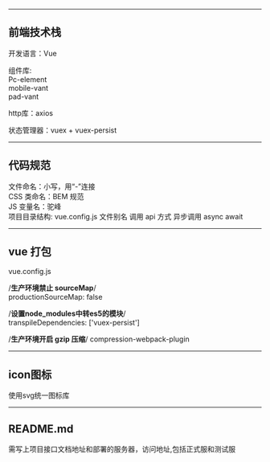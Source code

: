 
---
## 前端技术栈
开发语言：Vue  

组件库:  
Pc-element  
mobile-vant  
pad-vant  

http库：axios  

状态管理器：vuex + vuex-persist  

---

## 代码规范
文件命名：小写，用“-”连接  
CSS 类命名：BEM 规范  
JS 变量名：驼峰  
项目目录结构:
vue.config.js 文件别名
调用 api 方式
异步调用 async await

---

## vue 打包 
vue.config.js

/**生产环境禁止 sourceMap**/  
productionSourceMap: false  

/**设置node_modules中转es5的模块**/  
transpileDependencies: ['vuex-persist']

/**生产环境开启 gzip 压缩**/
compression-webpack-plugin

---

## icon图标
使用svg统一图标库

---

## README.md
需写上项目接口文档地址和部署的服务器，访问地址,包括正式服和测试服
